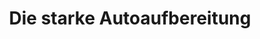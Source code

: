 ---
title: "Die starke Autoaufbereitung"
url: /berlin/die-starke-autoaufbereitung/
shop: Autowerkstatt
---